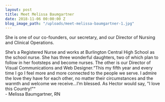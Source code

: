 ```yaml
---
layout: post
title: Meet Melissa Baumgartner
date: 2018-11-06 00:00:00 Z
blog_image_path: "/uploads/meet-melissa-baumgartner-1.jpg"
---
```


She is one of our co-founders, our secretary, and our Director of Nursing and Clinical Operations.

She’s a Registered Nurse and works at Burlington Central High School as the school nurse. She has three wonderful daughters, two of which plan to follow in her footsteps and become nurses. The other is our Director of Visual Communications and Web Designer.“This my fifth year and every time I go I feel more and more connected to the people we serve. I admire the love they have for each other, no matter their circumstances and the warmth and welcome we receive…I’m blessed. As Hector would say, "I love this Country!”“<br>- Melissa Baumgartner, RN